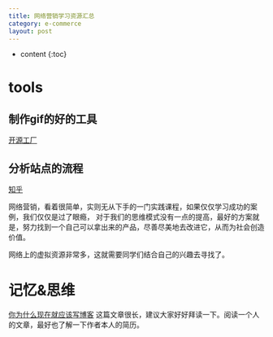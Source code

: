 ```yaml
---
title: 网络营销学习资源汇总
category: e-commerce
layout: post
---
```

* content
{:toc}

# tools

## 制作gif的好的工具

[开源工厂](https://openingsource.org/1280/)

## 分析站点的流程
[知乎](https://zhuanlan.zhihu.com/p/34762172)

网络营销，看着很简单，实则无从下手的一门实践课程，如果仅仅学习成功的案例，我们仅仅是过了眼瘾，
对于我们的思维模式没有一点的提高，最好的方案就是，努力找到一个自己可以拿出来的产品，尽善尽美地去改进它，从而为社会创造价值。

网络上的虚拟资源非常多，这就需要同学们结合自己的兴趣去寻找了。

# 记忆&思维
[你为什么现在就应该写博客](http://mindhacks.cn/2009/02/15/why-you-should-start-blogging-now/)
这篇文章很长，建议大家好好拜读一下。阅读一个人的文章，最好也了解一下作者本人的简历。


